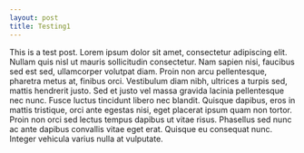 ```yaml
---
layout: post
title: Testing1
---
```

This is a test post. Lorem ipsum dolor sit amet, consectetur adipiscing elit. Nullam quis nisl ut mauris sollicitudin consectetur. Nam sapien nisi, faucibus sed est sed, ullamcorper volutpat diam. Proin non arcu pellentesque, pharetra metus at, finibus orci. Vestibulum diam nibh, ultrices a turpis sed, mattis hendrerit justo. Sed et justo vel massa gravida lacinia pellentesque nec nunc. Fusce luctus tincidunt libero nec blandit. Quisque dapibus, eros in mattis tristique, orci ante egestas nisi, eget placerat ipsum quam non tortor. Proin non orci sed lectus tempus dapibus ut vitae risus. Phasellus sed nunc ac ante dapibus convallis vitae eget erat. Quisque eu consequat nunc. Integer vehicula varius nulla at vulputate.